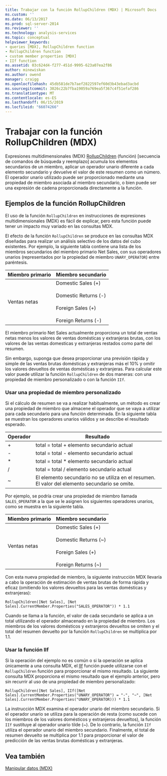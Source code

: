 ```yaml
---
title: Trabajar con la función RollupChildren (MDX) | Microsoft Docs
ms.custom: ''
ms.date: 06/13/2017
ms.prod: sql-server-2014
ms.reviewer: ''
ms.technology: analysis-services
ms.topic: conceptual
helpviewer_keywords:
- queries [MDX], RollupChildren function
- RollupChildren function
- custom member properties [MDX]
- IIf function
ms.assetid: 03c624d4-f277-451d-9995-623a07ea2f86
author: minewiskan
ms.author: owend
manager: craigg
ms.openlocfilehash: 45db581de7b7aef2822597ef60d3b43ebad3acbd
ms.sourcegitcommit: 3026c22b7fba19059a769ea5f367c4f51efaf286
ms.translationtype: MT
ms.contentlocale: es-ES
ms.lasthandoff: 06/15/2019
ms.locfileid: "66074266"
---
```

# <a name="working-with-the-rollupchildren-function-mdx"></a>Trabajar con la función RollupChildren (MDX)
  Expresiones multidimensionales (MDX) [RollupChildren](/sql/mdx/rollupchildren-mdx) (función) [secuencia de comandos de búsqueda y reemplazo] acumula los elementos secundarios de un miembro, aplicar un operador unario diferente a cada elemento secundario y devuelve el valor de este resumen como un número. El operador unario utilizado puede ser proporcionado mediante una propiedad de miembro asociada al miembro secundario, o bien puede ser una expresión de cadena proporcionada directamente a la función.  
  
## <a name="rollupchildren-function-examples"></a>Ejemplos de la función RollupChildren  
 El uso de la función `RollupChildren` en instrucciones de expresiones multidimensionales (MDX) es fácil de explicar, pero esta función puede tener un impacto muy variado en las consultas MDX.  
  
 El efecto de la función `RollupChildren` se produce en las consultas MDX diseñadas para realizar un análisis selectivo de los datos del cubo existentes. Por ejemplo, la siguiente tabla contiene una lista de los miembros secundarios del miembro primario Net Sales, con sus operadores unarios (representados por la propiedad de miembro `UNARY_OPERATOR`) entre paréntesis.  
  
|Miembro primario|Miembro secundario|  
|-------------------|------------------|  
|Ventas netas|Domestic Sales (+)<br /><br /> Domestic Returns (-)<br /><br /> Foreign Sales (+)<br /><br /> Foreign Returns (-)|  
  
 El miembro primario Net Sales actualmente proporciona un total de ventas netas menos los valores de ventas domésticas y extranjeras brutas, con los valores de las ventas domesticas y extranjeras restados como parte del resumen.  
  
 Sin embargo, suponga que desea proporcionar una previsión rápida y simple de las ventas brutas domésticas y extranjeras más el 10% y omitir los valores devueltos de ventas domésticas y extranjeras. Para calcular este valor puede utilizar la función `RollupChildren` de dos maneras: con una propiedad de miembro personalizado o con la función `IIf`.  
  
### <a name="using-a-custom-member-property"></a>Usar una propiedad de miembro personalizado  
 Si el cálculo de resumen se va a realizar habitualmente, un método es crear una propiedad de miembro que almacene el operador que se vaya a utilizar para cada secundario para una función determinada. En la siguiente tabla se muestran los operadores unarios válidos y se describe el resultado esperado.  
  
|Operador|Resultado|  
|--------------|------------|  
|+|total = total + elemento secundario actual|  
|-|total = total - elemento secundario actual|  
|*|total = total * elemento secundario actual|  
|/|total = total / elemento secundario actual|  
|~|El elemento secundario no se utiliza en el resumen. El valor del elemento secundario se omite.|  
  
 Por ejemplo, se podría crear una propiedad de miembro llamada `SALES_OPERATOR` a la que se le asignen los siguientes operadores unarios, como se muestra en la siguiente tabla.  
  
|Miembro primario|Miembro secundario|  
|-------------------|------------------|  
|Ventas netas|Domestic Sales (+)<br /><br /> Domestic Returns (~)<br /><br /> Foreign Sales (+)<br /><br /> Foreign Returns (~)|  
  
 Con esta nueva propiedad de miembro, la siguiente instrucción MDX llevaría a cabo la operación de estimación de ventas brutas de forma rápida y eficaz (omitiendo los valores devueltos para las ventas domésticas y extranjeras):  
  
```  
RollupChildren([Net Sales], [Net Sales].CurrentMember.Properties("SALES_OPERATOR")) * 1.1  
```  
  
 Cuando se llama a la función, el valor de cada secundario se aplica a un total utilizando el operador almacenado en la propiedad de miembro. Los miembros de los valores domésticos y extranjeros devueltos se omiten y el total del resumen devuelto por la función `RollupChildren` se multiplica por 1.1.  
  
### <a name="using-the-iif-function"></a>Usar la función IIf  
 Si la operación del ejemplo no es común o si la operación se aplica únicamente a una consulta MDX, el [IIf](/sql/mdx/iif-mdx) función puede utilizarse con el `RollupChildren` función para proporcionar el mismo resultado. La siguiente consulta MDX proporciona el mismo resultado que el ejemplo anterior, pero sin recurrir al uso de una propiedad de miembro personalizado:  
  
```  
RollupChildren([Net Sales], IIf([Net Sales].CurrentMember.Properties("UNARY_OPERATOR") = "-", "~", [Net Sales].CurrentMember.Properties("UNARY_OPERATOR))) * 1.1  
```  
  
 La instrucción MDX examina el operador unario del miembro secundario. Si el operador unario se utiliza para la operación de resta (como sucede con los miembros de los valores domésticos y extranjeros devueltos), la función `IIf` sustituye al operador unario tilde (~). De lo contrario, la función `IIf` utiliza el operador unario del miembro secundario. Finalmente, el total de resumen devuelto se multiplica por 1.1 para proporcionar el valor de predicción de las ventas brutas domésticas y extranjeras.  
  
## <a name="see-also"></a>Vea también  
 [Manipular datos &#40;MDX&#41;](mdx-data-manipulation-manipulating-data.md)  
  
  

